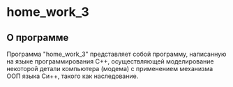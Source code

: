 # home_work_3

## О программе

Программа "home_work_3" представляет собой программу, написанную на языке программирования С++, осуществляющей 
моделирование некоторой детали компьютера (модема) с применением механизма ООП языка Си++, такого как наследование.
